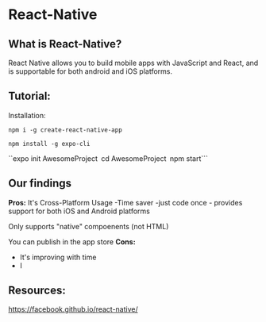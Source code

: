 # React-Native


## What is React-Native?
React Native allows you to build mobile apps with JavaScript and React, and is supportable for both android and iOS platforms.  

## Tutorial:
Installation:

```npm i -g create-react-native-app```

 ```npm install -g expo-cli```


``expo init AwesomeProject```
 ```cd AwesomeProject```
 ```npm start```


## Our findings

**Pros:**
It's Cross-Platform Usage
 -Time saver -just code once - provides support for both iOS and Android platforms

Only supports "native" compoenents (not HTML)

You can publish in the app store
**Cons:**
- It's improving with time 
- I


## Resources:
https://facebook.github.io/react-native/

